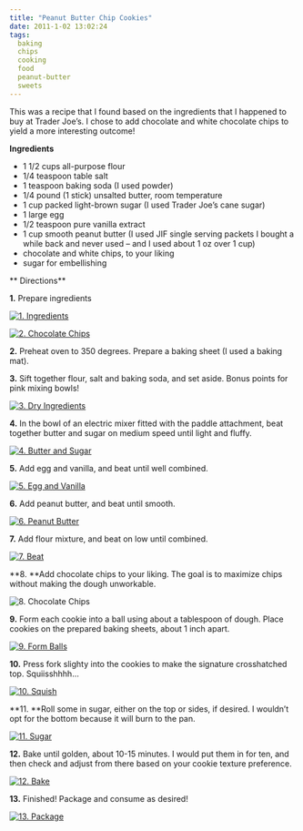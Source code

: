 ```yaml
---
title: "Peanut Butter Chip Cookies"
date: 2011-1-02 13:02:24
tags:
  baking
  chips
  cooking
  food
  peanut-butter
  sweets
---
```



This was a recipe that I found based on the ingredients that I happened to buy at Trader Joe’s. I chose to add chocolate and white chocolate chips to yield a more interesting outcome!

**Ingredients**

- 1 1/2 cups all-purpose flour
- 1/4 teaspoon table salt
- 1 teaspoon baking soda (I used powder)
- 1/4 pound (1 stick) unsalted butter, room temperature
- 1 cup packed light-brown sugar (I used Trader Joe’s cane sugar)
- 1 large egg
- 1/2 teaspoon pure vanilla extract
- 1 cup smooth peanut butter (I used JIF single serving packets I bought a while back and never used – and I used about 1 oz over 1 cup)
- chocolate and white chips, to your liking
- sugar for embellishing

** Directions**

**1.** Prepare ingredients

[![](http://www.vsoch.com/blog/wp-content/uploads/2011/01/1.-Ingredients-300x225.jpg "1. Ingredients")](http://www.vsoch.com/blog/wp-content/uploads/2011/01/1.-Ingredients.jpg)

[![](http://www.vsoch.com/blog/wp-content/uploads/2011/01/2.-Chocolate-Chips-300x117.jpg "2. Chocolate Chips")](http://www.vsoch.com/blog/wp-content/uploads/2011/01/2.-Chocolate-Chips.jpg)

**2.** Preheat oven to 350 degrees. Prepare a baking sheet (I used a baking mat).

**3.** Sift together flour, salt and baking soda, and set aside. Bonus points for pink mixing bowls!

[![](http://www.vsoch.com/blog/wp-content/uploads/2011/01/3.-Dry-Ingredients-225x300.jpg "3. Dry Ingredients")](http://www.vsoch.com/blog/wp-content/uploads/2011/01/3.-Dry-Ingredients.jpg)

**4.** In the bowl of an electric mixer fitted with the paddle attachment, beat together butter and sugar on medium speed until light and fluffy.

[![](http://www.vsoch.com/blog/wp-content/uploads/2011/01/4.-Butter-and-Sugar-300x225.jpg "4. Butter and Sugar")](http://www.vsoch.com/blog/wp-content/uploads/2011/01/4.-Butter-and-Sugar.jpg)

[](http://www.vsoch.com/blog/wp-content/uploads/2011/01/4.-Butter-and-Sugar.jpg)**5.** Add egg and vanilla, and beat until well combined.

[![](http://www.vsoch.com/blog/wp-content/uploads/2011/01/5.-Egg-and-Vanilla-300x225.jpg "5. Egg and Vanilla")](http://www.vsoch.com/blog/wp-content/uploads/2011/01/5.-Egg-and-Vanilla.jpg)

[](http://www.vsoch.com/blog/wp-content/uploads/2011/01/5.-Egg-and-Vanilla.jpg)**6.** Add peanut butter, and beat until smooth.

[![](http://www.vsoch.com/blog/wp-content/uploads/2011/01/6.-Peanut-Butter-258x300.jpg "6. Peanut Butter")](http://www.vsoch.com/blog/wp-content/uploads/2011/01/6.-Peanut-Butter.jpg)

[](http://www.vsoch.com/blog/wp-content/uploads/2011/01/6.-Peanut-Butter.jpg)**7.** Add flour mixture, and beat on low until combined.

[![](http://www.vsoch.com/blog/wp-content/uploads/2011/01/7.-Beat-300x225.jpg "7. Beat")](http://www.vsoch.com/blog/wp-content/uploads/2011/01/7.-Beat.jpg)

**8. **Add chocolate chips to your liking. The goal is to maximize chips without making the dough unworkable.

![](http://www.vsoch.com/blog/wp-content/uploads/2011/01/8.-Chocolate-Chips-300x150.jpg "8. Chocolate Chips")

**9.** Form each cookie into a ball using about a tablespoon of dough. Place cookies on the prepared baking sheets, about 1 inch apart.

[![](http://www.vsoch.com/blog/wp-content/uploads/2011/01/9.-Form-Balls-300x225.jpg "9. Form Balls")](http://www.vsoch.com/blog/wp-content/uploads/2011/01/9.-Form-Balls.jpg)

**10.** Press fork slighty into the cookies to make the signature crosshatched top. Squiisshhhh…

[![](http://www.vsoch.com/blog/wp-content/uploads/2011/01/10.-Squish-300x225.jpg "10. Squish")](http://www.vsoch.com/blog/wp-content/uploads/2011/01/10.-Squish.jpg)

**[](http://www.vsoch.com/blog/wp-content/uploads/2011/01/10.-Squish.jpg)11. **Roll some in sugar, either on the top or sides, if desired. I wouldn’t opt for the bottom because it will burn to the pan.

[![](http://www.vsoch.com/blog/wp-content/uploads/2011/01/11.-Sugar-300x225.jpg "11. Sugar")](http://www.vsoch.com/blog/wp-content/uploads/2011/01/11.-Sugar.jpg)

**12.** Bake until golden, about 10-15 minutes. I would put them in for ten, and then check and adjust from there based on your cookie texture preference.

[![](http://www.vsoch.com/blog/wp-content/uploads/2011/01/12.-Bake-300x225.jpg "12. Bake")](http://www.vsoch.com/blog/wp-content/uploads/2011/01/12.-Bake.jpg)

**13.** Finished! Package and consume as desired!

[](http://www.vsoch.com/blog/wp-content/uploads/2011/01/12.-Bake.jpg) [![](http://www.vsoch.com/blog/wp-content/uploads/2011/01/13.-Package-300x225.jpg "13. Package")](http://www.vsoch.com/blog/wp-content/uploads/2011/01/13.-Package.jpg)


